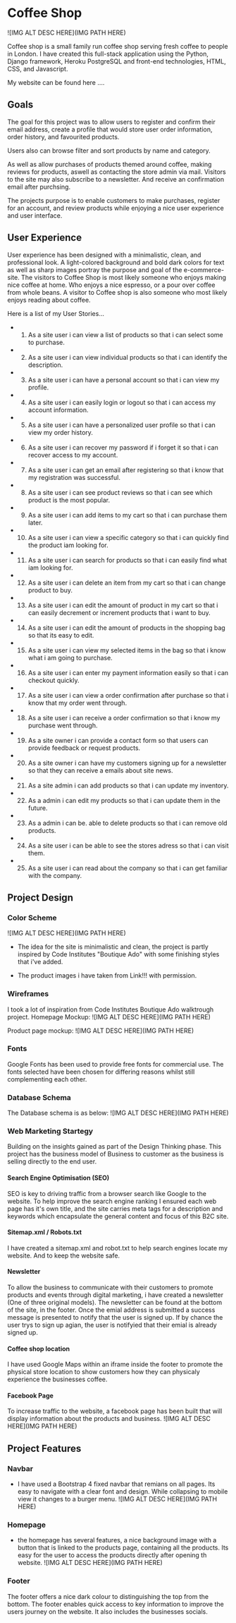 # Coffee Shop 
![IMG ALT DESC HERE](IMG PATH HERE)

Coffee shop is a small family run coffee shop serving fresh coffee to people in London.
I have created this full-stack application using the Python, Django framework, Heroku PostgreSQL and front-end technologies, HTML, CSS, and Javascript.

My website can be found here ....

## Goals 
The goal for this project was to allow users to register and confirm their email address, create a profile that would store user order information, order history, and favourited products.

Users also can browse filter and sort products by name and category.

As well as allow purchases of products themed around coffee, making reviews for products, aswell as contacting the store admin via mail. 
Visitors to the site may also subscribe to a newsletter. And receive an confirmation email after purchsing. 

The projects purpose is to enable customers to make purchases, register for an account, and review products while enjoying a nice user experience and user interface.

## User Experience

User experience has been designed with a minimalistic, clean, and professional look. A light-colored background and bold dark colors for text as well as sharp images portray the purpose and goal of the e-commerce-site.
The visitors to Coffee Shop is most likely someone who enjoys making nice coffee at home. Who enjoys a nice espresso, or a pour over coffee from whole beans. A visitor to Coffee shop is also someone who most likely enjoys reading about coffee.


Here is a list of my User Stories...
* 1. As a site user i can view a list of products so that i can select some to purchase.
* 2. As a site user i can view individual products so that i can identify the description.
* 3. As a site user i can have a personal account so that i can view my profile.
* 4. As a site user i can easily login or logout so that i can access my account information.
* 5. As a site user i can have a personalized user profile so that i can view my order history.
* 6. As a site user i can recover my password if i forget it so that i can recover access to my account.
* 7. As a site user i can get an email after registering so that i know that my registration was successful.
* 8. As a site user i can see product reviews so that i can see which product is the most popular.
* 9. As a site user i can add items to my cart so that i can purchase them later.
* 10. As a site user i can view a specific category so that i can quickly find the product iam looking for.
* 11. As a site user i can search for products so that i can easily find what iam looking for.
* 12. As a site user i can delete an item from my cart so that i can change product to buy.
* 13. As a site user i can edit the amount of product in my cart so that i can easily decrement or increment products that i want to buy.
* 14. As a site user i can edit the amount of products in the shopping bag so that its easy to edit.
* 15. As a site user i can view my selected items in the bag so that i know what i am going to purchase.
* 16. As a site user i can enter my payment information easily so that i can checkout quickly.
* 17. As a site user i can view a order confirmation after purchase so that i know that my order went through.
* 18. As a site user i can receive a order confirmation so that i know my purchase went through.
* 19. As a site owner i can provide a contact form so that users can provide feedback or request products.
* 20. As a site owner i can have my customers signing up for a newsletter so that they can receive a emails about site news.
* 21. As a site admin i can add products so that i can update my inventory.
* 22. As a admin i can edit my products so that i can update them in the future.
* 23. As a admin i can be. able to delete products so that i can remove old products.
* 24. As a site user i can be able to see the stores adress so that i can visit them.
* 25. As a site user i can read about the company so that i can get familiar with the company.

## Project Design 

### Color Scheme 
![IMG ALT DESC HERE](IMG PATH HERE)
* The idea for the site is minimalistic and clean, the project is partly inspired by Code Institutes "Boutique Ado" with some finishing styles that i've added. 

* The product images i have taken from Link!!! with permission. 

### Wireframes 
I took a lot of inspiration from Code Institutes Boutique Ado walktrough project. 
Homepage Mockup:
![IMG ALT DESC HERE](IMG PATH HERE)

Product page mockup: 
![IMG ALT DESC HERE](IMG PATH HERE)

### Fonts 
Google Fonts has been used to provide free fonts for commercial use. The fonts selected have been chosen for differing reasons whilst still complementing each other. 

### Database Schema 
The Database schema is as below: 
![IMG ALT DESC HERE](IMG PATH HERE)


### Web Marketing Startegy 

Building on the insights gained as part of the Design Thinking phase. This project has the business model of Business to customer as the business is selling directly to the end user. 

#### Search Engine Optimisation (SEO)

SEO is key to driving traffic from a browser search like Google to the website. To help improve the search engine ranking I ensured each web page has it's own title, and the site carries meta tags for a description and keywords which encapsulate the general content and focus of this B2C site.

#### Sitemap.xml / Robots.txt 
I have created a sitemap.xml and robot.txt to help search engines locate my website. And to keep the website safe. 

#### Newsletter 

To allow the business to communicate with their customers to promote products and events through digital marketing, i have created a newsletter (One of three original models). The newsletter can be found at the bottom of the site, in the footer. Once the emial address is submitted a success message is presented to notify that the user is signed up. If by chance the user trys to sign up agian, the user is notifyied that their emial is already signed up.

#### Coffee shop location 

I have used Google Maps within an iframe inside the footer to promote the physical store location to show customers how they can physicaly experience the businesses coffee.


#### Facebook Page 
To increase traffic to the website, a facebook page has been built that will display information about the products and business.
![IMG ALT DESC HERE](IMG PATH HERE)

## Project Features 

### Navbar
* I have used a Bootstrap 4 fixed navbar that remians on all pages. Its easy to navigate with a clear font and design. While collapsing to mobile view it changes to a burger menu. 
![IMG ALT DESC HERE](IMG PATH HERE)

### Homepage 

* the homepage has several features, a nice background image with a button that is linked to the products page, containing all the products. Its easy for the user to access the products directly after opening th website. 
![IMG ALT DESC HERE](IMG PATH HERE)

### Footer 
The footer offers a nice dark colour to distinguishing the top from the bottom. The footer enables quick access to key information to improve the users journey on the website. It also includes the businesses socials. 